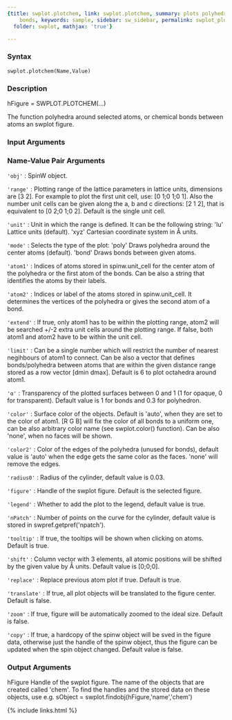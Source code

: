 ```yaml
---
{title: swplot.plotchem, link: swplot.plotchem, summary: plots polyhedra or chemical
    bonds, keywords: sample, sidebar: sw_sidebar, permalink: swplot_plotchem.html,
  folder: swplot, mathjax: 'true'}

---
```


### Syntax

`swplot.plotchem(Name,Value)`

### Description

hFigure = SWPLOT.PLOTCHEM(...)
 
The function polyhedra around selected  atoms, or chemical bonds between
atoms an swplot figure.
 

### Input Arguments

### Name-Value Pair Arguments

`'obj'`
: SpinW object.

`'range'`
: Plotting range of the lattice parameters in lattice units,
  dimensions are [3 2]. For example to plot the first unit cell,
  use: [0 1;0 1;0 1]. Also the number unit cells can be given
  along the a, b and c directions: [2 1 2], that is equivalent to
  [0 2;0 1;0 2]. Default is the single unit cell.

`'unit'`
: Unit in which the range is defined. It can be the following
  string:
      'lu'        Lattice units (default).
      'xyz'       Cartesian coordinate system in Å units.

`'mode'`
: Selects the type of the plot:
      'poly'      Draws polyhedra around the center atoms
                  (default).
      'bond'      Draws bonds between given atoms.

`'atom1'`
: Indices of atoms stored in spinw.unit_cell for the center atom
  of the polyhedra or the first atom of the bonds. Can be also a
  string that identifies the atoms by their labels.

`'atom2'`
: Indices or label of the atoms stored in spinw.unit_cell. It
  determines the vertices of the polyhedra or gives the second
  atom of a bond.

`'extend'`
: If true, only atom1 has to be within the plotting range, atom2
  will be searched +/-2 extra unit cells around the plotting
  range. If false, both atom1 and atom2 have to be within the
  unit cell.

`'limit'`
: Can be a single number which will restrict the number of
  nearest negihbours of atom1 to connect. Can be also a vector
  that defines bonds/polyhedra between atoms that are within the
  given distance range stored as a row vector [dmin dmax].
  Default is 6 to plot octahedra around atom1.

`'α'`
:   Transparency of the plotted surfaces between 0 and 1 (1 for
  opaque, 0 for transparent). Default value is 1 for bonds and
  0.3 for polyhedron.

`'color'`
: Surface color of the objects. Default is 'auto', when they are
  set to the color of atom1. [R G B] will fix the color of all
  bonds to a uniform one, can be also arbitrary color name (see
  swplot.color() function). Can be also 'none', when no faces
  will be shown.

`'color2'`
: Color of the edges of the polyhedra (unused for bonds), default
  value is 'auto' when the edge gets the same color as the faces.
  'none' will remove the edges.

`'radius0'`
: Radius of the cylinder, default value is 0.03.

`'figure'`
: Handle of the swplot figure. Default is the selected figure.

`'legend'`
: Whether to add the plot to the legend, default value is true.

`'nPatch'`
: Number of points on the curve for the cylinder, default
  value is stored in swpref.getpref('npatch').

`'tooltip'`
: If true, the tooltips will be shown when clicking on atoms.
  Default is true.

`'shift'`
: Column vector with 3 elements, all atomic positions will be
  shifted by the given value by Å units. Default value is
  [0;0;0].

`'replace'`
: Replace previous atom plot if true. Default is true.

`'translate'`
: If true, all plot objects will be translated to the figure
  center. Default is false.

`'zoom'`
: If true, figure will be automatically zoomed to the ideal size.
  Default is false.

`'copy'`
: If true, a hardcopy of the spinw object will be sved in the
  figure data, otherwise just the handle of the spinw object, 
  thus the figure can be updated when the spin object changed.
  Default value is false. 

### Output Arguments

hFigure           Handle of the swplot figure.
The name of the objects that are created called 'chem'. To find the
handles and the stored data on these objects, use e.g.
  sObject = swplot.findobj(hFigure,'name','chem')

{% include links.html %}

